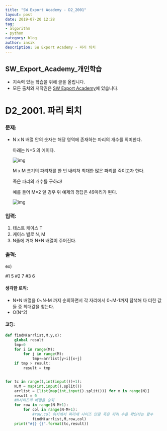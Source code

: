 ```yaml
---
title: "SW Export Academy - D2_2001"
layout: post
date: 2019-07-20 12:28
tag:
- algorithm
- python
category: blog
author: insik
description: SW Export Academy - 파리 퇴치
---
```


## SW_Export_Academy_개인학습

- 지속력 있는 학습을 위해 글을 올립니다.
- 모든 출처와 저작권은 [SW Export Academy][출처]에 있습니다.



# D2_2001. 파리 퇴치

### 문제:

- N x N 배열 안의 숫자는 해당 영역에 존재하는 파리의 개수를 의미한다.

  아래는 N=5 의 예이다.

  ![img](https://www.swexpertacademy.com/main/common/fileDownload.do?downloadType=CKEditorImages&fileId=AV5P0m66AkIDFAUq)

  M x M 크기의 파리채를 한 번 내리쳐 최대한 많은 파리를 죽이고자 한다.

  죽은 파리의 개수를 구하라!

  예를 들어 M=2 일 경우 위 예제의 정답은 49마리가 된다.

   

  ![img](https://www.swexpertacademy.com/main/common/fileDownload.do?downloadType=CKEditorImages&fileId=AV5P0reqAkMDFAUq)

### 입력:

1. 테스트 케이스 T
2. 케이스 별로 N, M
3. N줄에 거쳐 N*N 배열이 주어진다.



### 출력:

ex)

#1 5
#2 7
#3 6



#### 생각한 로직:

- N*N 배열을 0~N-M 까지 순회하면서 각 자리에서 0~M-1까지 탐색해 다 더한 값들 중 최대값을 찾는다.
- O(N^2)



#### 코딩:

```python
def findM(arrlist,M,y,x):
    global result
    tmp=0
    for i in range(M):
        for j in range(M):
            tmp+=arrlist[y+i][x+j]
    if tmp > result:
        result = tmp


for tc in range(1,int(input())+1):
    N,M = map(int,input().split())
    arrlist = [list(map(int,input().split())) for x in range(N)]
    result = 0
    #N사이즈의 배열을 순회
    for row in range(N-M+1):
        for col in range(N-M+1):
            #row,col 위치에서 파리채 사이즈 만큼 죽은 파리 수를 확인하는 함수
            findM(arrlist,M,row,col)
    print("#{} {}".format(tc,result))
```



[출처]: https://www.swexpertacademy.com/
